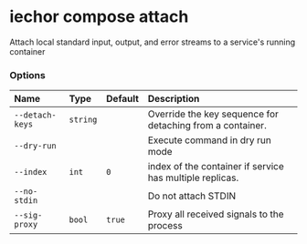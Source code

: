 # iechor compose attach

<!---MARKER_GEN_START-->
Attach local standard input, output, and error streams to a service's running container

### Options

| Name            | Type     | Default | Description                                               |
|:----------------|:---------|:--------|:----------------------------------------------------------|
| `--detach-keys` | `string` |         | Override the key sequence for detaching from a container. |
| `--dry-run`     |          |         | Execute command in dry run mode                           |
| `--index`       | `int`    | `0`     | index of the container if service has multiple replicas.  |
| `--no-stdin`    |          |         | Do not attach STDIN                                       |
| `--sig-proxy`   | `bool`   | `true`  | Proxy all received signals to the process                 |


<!---MARKER_GEN_END-->
